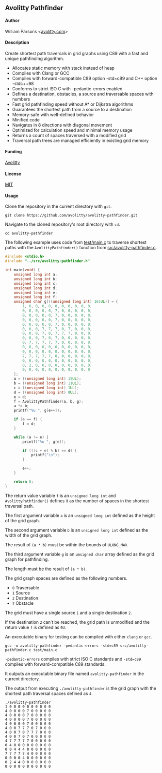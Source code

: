 ## Avolitty Pathfinder

#### Author
William Parsons <[avolitty.com](https://avolitty.com/)>

#### Description
Create shortest path traversals in grid graphs using C89 with a fast and unique pathfinding algorithm.

- Allocates static memory with stack instead of heap
- Compiles with Clang or GCC
- Compiles with forward-compatible C89 option -std=c89 and C++ option -stdc++98
- Conforms to strict ISO C with -pedantic-errors enabled
- Defines a destination, obstacles, a source and traversable spaces with numbers
- Fast grid pathfinding speed without A* or Dijkstra algorithms
- Guarantees the shortest path from a source to a destination
- Memory-safe with well-defined behavior
- Minified code
- Navigates in 8 directions with diagonal movement
- Optimized for calculation speed and minimal memory usage
- Returns a count of spaces traversed with a modified grid
- Traversal path trees are managed efficiently in existing grid memory

#### Funding
[Avolitty](https://avolitty.com/donate/)

#### License
[MIT](https://github.com/avolitty/avolitty-pathfinder/blob/main/LICENSE)

#### Usage
Clone the repository in the current directory with `git`.

``` console
git clone https://github.com/avolitty/avolitty-pathfinder.git
```

Navigate to the cloned repository's root directory with `cd`.

``` console
cd avolitty-pathfinder
```

The following example uses code from [test/main.c](https://github.com/avolitty/avolitty-pathfinder/blob/main/test/main.c) to traverse shortest paths with the `AvolittyPathfinder()` function from [src/avolitty-pathfinder.c](https://github.com/avolitty/avolitty-pathfinder/blob/main/src/avolitty-pathfinder.c).

``` c
#include <stdio.h>
#include "../src/avolitty-pathfinder.h"

int main(void) {
	unsigned long int a;
	unsigned long int b;
	unsigned long int c;
	unsigned long int d;
	unsigned long int e;
	unsigned long int f;
	unsigned char g[((unsigned long int) 165UL)] = {
		1, 0, 0, 0, 0, 0, 0, 0, 0, 0, 0,
		0, 0, 0, 0, 0, 7, 0, 0, 0, 0, 0,
		0, 0, 0, 0, 0, 7, 0, 0, 0, 0, 0,
		0, 0, 0, 0, 0, 7, 0, 0, 0, 0, 0,
		0, 0, 0, 0, 0, 7, 0, 0, 0, 0, 0,
		0, 0, 0, 7, 7, 7, 0, 7, 0, 0, 0,
		0, 0, 0, 7, 0, 7, 7, 7, 0, 0, 0,
		0, 0, 0, 7, 0, 7, 0, 0, 0, 0, 0,
		0, 7, 7, 7, 7, 7, 0, 0, 0, 0, 0,
		0, 0, 0, 0, 0, 0, 0, 0, 0, 0, 0,
		0, 0, 0, 0, 0, 0, 0, 0, 0, 0, 0,
		7, 7, 7, 7, 7, 0, 0, 0, 0, 0, 0,
		0, 0, 0, 0, 0, 0, 0, 0, 0, 0, 0,
		0, 2, 0, 0, 0, 0, 0, 0, 0, 0, 0,
		0, 0, 0, 0, 0, 0, 0, 0, 0, 0, 0
	};
	a = ((unsigned long int) 15UL);
	b = ((unsigned long int) 11UL);
	c = ((unsigned long int) 1UL);
	d = ((unsigned long int) 0UL);
	e = d;
	f = AvolittyPathfinder(a, b, g);
	a *= b;
	printf("%u ", g[e++]);

	if (a == f) {
		f = d;
	}

	while (a != e) {
		printf("%u ", g[e]);

		if (((c + e) % b) == d) {
			printf("\n");
		}

		e++;
	}

	return 0;
}
```

The return value variable `f` is an `unsigned long int` and `AvolittyPathfinder()` defines it as the number of spaces in the shortest traversal path.

The first argument variable `a` is an `unsigned long int` defined as the height of the grid graph.

The second argument variable `b` is an `unsigned long int` defined as the width of the grid graph.

The result of `(a * b)` must be within the bounds of `ULONG_MAX`.

The third argument variable `g` is an `unsigned char` array defined as the grid graph for pathfinding.

The length must be the result of `(a * b)`.

The grid graph spaces are defined as the following numbers.

- `0` Traversable
- `1` Source
- `2` Destination
- `7` Obstacle

The grid must have a single source `1` and a single destination `2`.

If the destination `2` can't be reached, the grid path is unmodified and the return value `f` is defined as `0U`.

An executable binary for testing can be compiled with either `clang` or `gcc`.

``` console
gcc -o avolitty-pathfinder -pedantic-errors -std=c89 src/avolitty-pathfinder.c test/main.c
```

`-pedantic-errors` compiles with strict ISO C standards and `-std=c89` compiles with forward-compatible C89 standards.

It outputs an executable binary file named `avolitty-pathfinder` in the current directory.

The output from executing `./avolitty-pathfinder` is the grid graph with the shortest path traversal spaces defined as `4`.

``` console
./avolitty-pathfinder
1 0 0 0 0 0 0 0 0 0 0
4 0 0 0 0 7 0 0 0 0 0
4 0 0 0 0 7 0 0 0 0 0
4 0 0 0 0 7 0 0 0 0 0
4 0 0 0 0 7 0 0 0 0 0
4 0 0 7 7 7 0 7 0 0 0
4 0 0 7 0 7 7 7 0 0 0
4 0 0 7 0 7 0 0 0 0 0
4 7 7 7 7 7 0 0 0 0 0
0 4 0 0 0 0 0 0 0 0 0
0 0 4 4 4 0 0 0 0 0 0
7 7 7 7 7 4 0 0 0 0 0
0 0 0 0 4 0 0 0 0 0 0
0 2 4 4 0 0 0 0 0 0 0
0 0 0 0 0 0 0 0 0 0 0
```
